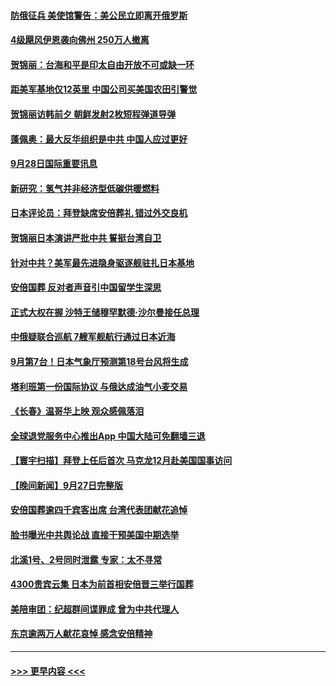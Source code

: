 #### [防俄征兵 美使馆警告：美公民立即离开俄罗斯](../pages/prog202/a103538973.md?t=09290150) 
#### [4级飓风伊恩袭向佛州 250万人撤离](../pages/prog202/a103538944.md?t=09290150) 
#### [贺锦丽：台海和平是印太自由开放不可或缺一环](../pages/prog202/a103538937.md?t=09290150) 
#### [距美军基地仅12英里 中国公司买美国农田引警觉](../pages/prog202/a103538904.md?t=09290150) 
#### [贺锦丽访韩前夕 朝鲜发射2枚短程弹道导弹](../pages/prog202/a103538894.md?t=09290150) 
#### [蓬佩奥：最大反华组织是中共 中国人应过更好](../pages/prog202/a103538883.md?t=09290150) 
#### [9月28日国际重要讯息](../pages/prog202/a103538881.md?t=09290150) 
#### [新研究：氢气并非经济型低碳供暖燃料](../pages/prog202/a103538804.md?t=09290150) 
#### [日本评论员：拜登缺席安倍葬礼 错过外交良机](../pages/prog202/a103538798.md?t=09290150) 
#### [贺锦丽日本演讲严批中共 誓挺台湾自卫](../pages/prog202/a103538794.md?t=09290150) 
#### [针对中共？美军最先进隐身驱逐舰驻扎日本基地](../pages/prog202/a103538704.md?t=09290150) 
#### [安倍国葬 反对者声音引中国留学生深思](../pages/prog202/a103538711.md?t=09290150) 
#### [正式大权在握 沙特王储穆罕默德·沙尔曼接任总理](../pages/prog202/a103538701.md?t=09290150) 
#### [中俄疑联合巡航 7艘军舰航行通过日本近海](../pages/prog202/a103538697.md?t=09290150) 
#### [9月第7台！日本气象厅预测第18号台风将生成](../pages/prog202/a103538690.md?t=09290150) 
#### [塔利班第一份国际协议 与俄达成油气小麦交易](../pages/prog202/a103538675.md?t=09290150) 
#### [《长春》温哥华上映 观众感佩落泪](../pages/prog202/a103538635.md?t=09290150) 
#### [全球退党服务中心推出App 中国大陆可免翻墙三退](../pages/prog202/a103538520.md?t=09290150) 
#### [【寰宇扫描】拜登上任后首次 马克龙12月赴美国国事访问](../pages/prog202/a103538539.md?t=09290150) 
#### [【晚间新闻】9月27日完整版](../pages/prog202/a103538503.md?t=09290150) 
#### [安倍国葬逾四千宾客出席 台湾代表团献花追悼](../pages/prog202/a103538534.md?t=09290150) 
#### [脸书曝光中共舆论战 直接干预美国中期选举](../pages/prog202/a103538412.md?t=09290150) 
#### [北溪1号、2号同时泄露 专家：太不寻常](../pages/prog202/a103538408.md?t=09290150) 
#### [4300贵宾云集 日本为前首相安倍晋三举行国葬](../pages/prog202/a103538414.md?t=09290150) 
#### [美陪审团：纪超群间谍罪成 曾为中共代理人](../pages/prog202/a103538223.md?t=09290150) 
#### [东京逾两万人献花哀悼 感念安倍精神](../pages/prog202/a103538228.md?t=09290150) 

----
#### [ >>> 更早内容 <<< ](../indexes/prog202-earlier.md)
